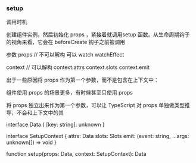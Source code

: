 ### setup
调用时机

创建组件实例，然后初始化 props ，紧接着就调用setup 函数。从生命周期钩子的视角来看，它会在 beforeCreate 钩子之前被调用

参数
props  // 不可以解构  可以 watch watchEffect

context   // 可以解构
context.attrs
context.slots
context.emit

出于一些原因将 props 作为第一个参数，而不是包含在上下文中：

组件使用 props 的场景更多，有时候甚至只使用 props

将 props 独立出来作为第一个参数，可以让 TypeScript 对 props 单独做类型推导，不会和上下文中的其

interface Data {
  [key: string]: unknown
}

interface SetupContext {
  attrs: Data
  slots: Slots
  emit: (event: string, ...args: unknown[]) => void
}

function setup(props: Data, context: SetupContext): Data
